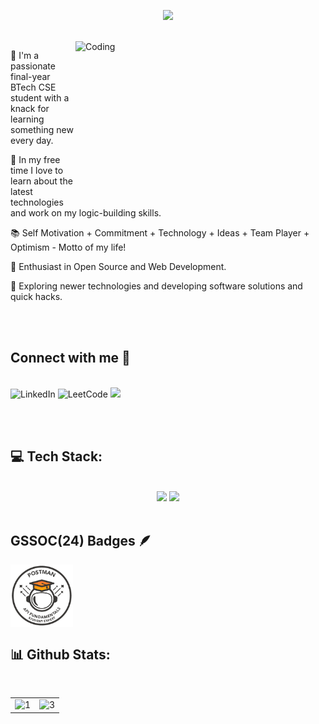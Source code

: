 <p align="center">
  <a href="https://github.com/vanshikab52/readme-typing-svg">
    <img src="https://readme-typing-svg.demolab.com/?lines=Hi%20there,%20I'm%20Vanshika!;A%20Web%20Developer;Always%20learning%20new%20things&font=Fira%20Code&center=true&width=520&height=45&color=AC4FC6&vCenter=true&pause=1000&size=32" /></a>
</p>
<br>
<img align="right" alt="Coding" width="400" height="250" src="https://cdn.dribbble.com/users/1292677/screenshots/6139167/avento.gif">

<p>
🔭 I'm a passionate final-year BTech CSE student with a knack for learning something new every day.
</p><p>
📎 In my free time I love to learn about the latest technologies and work on my logic-building skills.
</p><p>
📚 Self Motivation + Commitment + Technology + Ideas + Team Player + Optimism - Motto of my life!
</p><p>
🌱 Enthusiast in Open Source and Web Development.</p>
<p>
🤔 Exploring newer technologies and developing software solutions and quick hacks.</p>
<br><br>

<h2 >Connect with me 🤝</h2>
<br/>
<a href="https://www.linkedin.com/in/vanshika-bisht-a875aa2b7/" target="_blank" style="text-decoration: none;">
  <img src="https://img.shields.io/badge/LinkedIn-%230077B5.svg?style=for-the-badge&logo=linkedin&logoColor=white" alt="LinkedIn">
</a>
<a href="https://leetcode.com/u/vanshikab25/" target="_blank" style="text-decoration: none;">
  <img src="https://img.shields.io/badge/LeetCode-%23FFA116.svg?style=for-the-badge&logo=leetcode&logoColor=white" alt="LeetCode">
</a>
<a href="mailto:vanshikabisht777@gmail.com">
  <img src="https://img.shields.io/badge/-Email-D14836?style=for-the-badge&logo=Gmail&logoColor=white"/>
</a>

 <br><br>
## 💻 Tech Stack:
<br/>
<div align="center">
    <img src="https://skillicons.dev/icons?i=react,bootstrap,html,css,vscode,github,figma,tailwind,git,nodejs" />
    <img src="https://skillicons.dev/icons?i=javascript,mongodb,cpp"/>

</div>
<br><be>
  
## GSSOC(24) Badges 🪶
<div style='display:flex; align-items:center; gap: 10px;' align='center'>
<img src="https://raw.githubusercontent.com/girlscript/gssoc-website-new/main/public/badges/postman.png" width="100px" height="100px" />
</div>


## 📊 Github Stats:
<br/>
<table align="center">
  <tr align="center">
    <td align="center"><img src="https://github-readme-stats-ouuan.vercel.app/api?username=vanshikab52&theme=radical&include_all_commits=true&count_private=true&show_icons=true&hide_border=true"  display=block width=90% height=auto  alt="1" > </td>
   
   <td align="center"><img src="https://github-readme-streak-stats.herokuapp.com/?user=vanshikab52&theme=tokyonight&hide_border=true"  display=block width=90% height=auto alt="3" ></td>
   </tr>
   </table>
   



